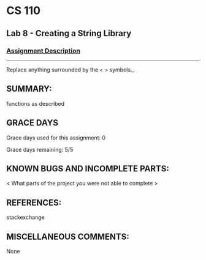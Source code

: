 # CS 110
## Lab 8 - Creating a String Library

### [Assignment Description](https://docs.google.com/document/d/1y_jvdf4tiNYyqNEkz-w9HXeigK8qQ45d-E4J1fvDBXk/edit?usp=sharing)

***

Replace anything surrounded by the `< >` symbols._

## SUMMARY:
functions as described

## GRACE DAYS
Grace days used for this assignment: 0

Grace days remaining: 5/5

## KNOWN BUGS AND INCOMPLETE PARTS:
 < What parts of the project you were not able to complete >

## REFERENCES:
 stackexchange

## MISCELLANEOUS COMMENTS:
None
